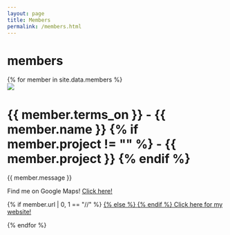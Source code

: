 ```yaml
---
layout: page
title: Members
permalink: /members.html
---
```


# members

<div class="row">
{% for member in site.data.members %}
	<div class="col-md-4">
		<img src="http://mappy.dali.dartmouth.edu/{{ member.iconUrl }}">
		<h1>
			{{ member.terms_on }} - {{ member.name }}
			{% if member.project != "" %}
			- {{ member.project }}
			{% endif %}
		</h1>
		<p>{{ member.message }}</p>
		<p>
			Find me on Google Maps!
			<a href="https://www.google.com/maps/@{{ member.lat_long }}"> 
				Click here!
			</a>
		<p>
		<p>
			{% if member.url | 0, 1 == "//" %}
			<a href="http://{{ member.url | 2,-1 }}">
			{% else %}
			<a href="{{ member.url }}">
			{% endif %}
				Click here for my website!
			</a>
		</p>
	</div>
{% endfor %}
</div>